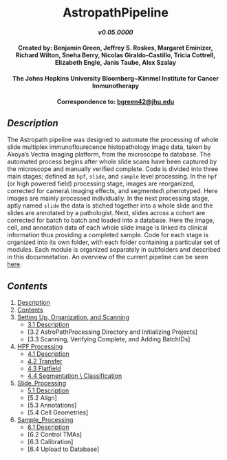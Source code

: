 # <div align="center"> AstropathPipeline </div>
#### <div align="center">***v0.05.0000***</div>
#### <div align="center">Created by: Benjamin Green, Jeffrey S. Roskes, Margaret Eminizer, Richard Wilton, Sneha Berry, Nicolas Giraldo-Castillo, Tricia Cottrell, Elizabeth Engle, Janis Taube, Alex Szalay </div>
#### <div align="center">The Johns Hopkins University Bloomberg~Kimmel Institute for Cancer Immunotherapy</div>
#### <div align="center">Correspondence to: bgreen42@jhu.edu</div>

## ***Description***
The Astropath pipeline was designed to automate the processing of whole slide multiplex immunoflourecence histopathology image data, taken by Akoya’s Vectra imaging platform, from the microscope to database. The automated process begins after whole slide scans have been captured by the microscope and manually verified complete. Code is divided into three main stages; defined as ```hpf```, ```slide```, and ```sample``` level processing. In the ```hpf``` (or high powered field) processing stage, images are reorganized, corrected for camera\ imaging effects, and segmented\ phenotyped. Here images are mainly processed individually. In the next processing stage, aptly named ```slide``` the data is stiched together into a whole slide and the slides are annotated by a pathologist. Next, slides across a cohort are corrected for batch to batch and loaded into a database. Here the image, cell, and annotation data of each whole slide image is linked its clinical information thus providing a completed sample. Code for each stage is organized into its own folder, with each folder containing a particular set of modules. Each module is organized separately in subfolders and described in this documnetation. An overview of the current pipeline can be seen [here](https://github.com/AstropathJHU/AstroPathPipeline/blob/main/AstroPathPipeline.pdf).

## ***Contents***
1. [Description](#description "Title")
2. [Contents](#contents "Title")
3. [Setting Up, Organization, and Scanning](https://github.com/AstroPathJHU/AstroPathPipeline/blob/main/scans/readme.md#section-3-setting-up-organization-and-scanning "Title")
   - [3.1 Description](https://github.com/AstroPathJHU/AstroPathPipeline/blob/main/scans/readme.md#section-31-description "Title")
   - [3.2 AstroPathProcessing Directory and Initializing Projects]
   - [3.3 Scanning, Verifying Complete, and Adding BatchIDs]
4. [HPF Processing](#section-4-hpf-processing "Title")
   - [4.1 Description](#section-41-description "Title")
   - [4.2 Transfer](#section-42-transfer "Title")
   - [4.3 Flatfield](#section-43-flatfield "Title")
   - [4.4 Segmentation \ Classification](#section-44-segmentation-classification "Title")
5. [Slide_Processing](#section-5-slide-processing "Title")
   - [5.1 Description](#section-51-description "Title")
   - [5.2 Align]
   - [5.3 Annotations]
   - [5.4 Cell Geometries]
6. [Sample_Processing](#section-6-sample-processing "Title")
   - [6.1 Description](#section-61-description "Title")
   - [6.2 Control TMAs]
   - [6.3 Calibration]
   - [6.4 Upload to Database]
